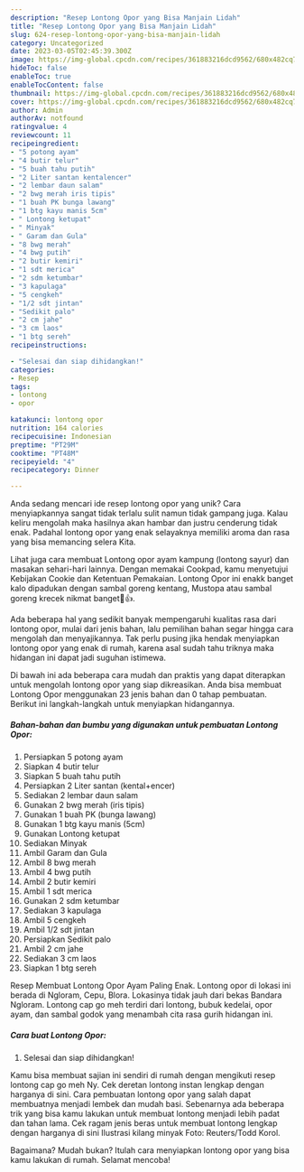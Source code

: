 ```yaml
---
description: "Resep Lontong Opor yang Bisa Manjain Lidah"
title: "Resep Lontong Opor yang Bisa Manjain Lidah"
slug: 624-resep-lontong-opor-yang-bisa-manjain-lidah
category: Uncategorized
date: 2023-03-05T02:45:39.300Z
image: https://img-global.cpcdn.com/recipes/361883216dcd9562/680x482cq70/lontong-opor-foto-resep-utama.jpg
hideToc: false
enableToc: true
enableTocContent: false
thumbnail: https://img-global.cpcdn.com/recipes/361883216dcd9562/680x482cq70/lontong-opor-foto-resep-utama.jpg
cover: https://img-global.cpcdn.com/recipes/361883216dcd9562/680x482cq70/lontong-opor-foto-resep-utama.jpg
author: Admin
authorAv: notfound
ratingvalue: 4
reviewcount: 11
recipeingredient:
- "5 potong ayam"
- "4 butir telur"
- "5 buah tahu putih"
- "2 Liter santan kentalencer"
- "2 lembar daun salam"
- "2 bwg merah iris tipis"
- "1 buah PK bunga lawang"
- "1 btg kayu manis 5cm"
- " Lontong ketupat"
- " Minyak"
- " Garam dan Gula"
- "8 bwg merah"
- "4 bwg putih"
- "2 butir kemiri"
- "1 sdt merica"
- "2 sdm ketumbar"
- "3 kapulaga"
- "5 cengkeh"
- "1/2 sdt jintan"
- "Sedikit palo"
- "2 cm jahe"
- "3 cm laos"
- "1 btg sereh"
recipeinstructions:

- "Selesai dan siap dihidangkan!"
categories:
- Resep
tags:
- lontong
- opor

katakunci: lontong opor 
nutrition: 164 calories
recipecuisine: Indonesian
preptime: "PT29M"
cooktime: "PT48M"
recipeyield: "4"
recipecategory: Dinner

---
```





Anda sedang mencari ide resep lontong opor yang unik? Cara menyiapkannya sangat tidak terlalu sulit namun tidak gampang juga. Kalau keliru mengolah maka hasilnya akan hambar dan justru cenderung tidak enak. Padahal lontong opor yang enak selayaknya memiliki aroma dan rasa yang bisa memancing selera Kita.





Lihat juga cara membuat Lontong opor ayam kampung (lontong sayur) dan masakan sehari-hari lainnya. Dengan memakai Cookpad, kamu menyetujui Kebijakan Cookie dan Ketentuan Pemakaian. Lontong Opor ini enakk banget kalo dipadukan dengan sambal goreng kentang, Mustopa atau sambal goreng krecek nikmat banget🤤👍.

Ada beberapa hal yang sedikit banyak mempengaruhi kualitas rasa dari lontong opor, mulai dari jenis bahan, lalu pemilihan bahan segar hingga cara mengolah dan menyajikannya. Tak perlu pusing jika hendak menyiapkan lontong opor yang enak di rumah, karena asal sudah tahu triknya maka hidangan ini dapat jadi suguhan istimewa.






Di bawah ini ada beberapa cara mudah dan praktis yang dapat diterapkan untuk mengolah lontong opor yang siap dikreasikan. Anda bisa membuat Lontong Opor menggunakan 23 jenis bahan dan 0 tahap pembuatan. Berikut ini langkah-langkah untuk menyiapkan hidangannya.

<!--inarticleads1-->

##### Bahan-bahan dan bumbu yang digunakan untuk pembuatan Lontong Opor:

1. Persiapkan 5 potong ayam
1. Siapkan 4 butir telur
1. Siapkan 5 buah tahu putih
1. Persiapkan 2 Liter santan (kental+encer)
1. Sediakan 2 lembar daun salam
1. Gunakan 2 bwg merah (iris tipis)
1. Gunakan 1 buah PK (bunga lawang)
1. Gunakan 1 btg kayu manis (5cm)
1. Gunakan  Lontong ketupat
1. Sediakan  Minyak
1. Ambil  Garam dan Gula
1. Ambil 8 bwg merah
1. Ambil 4 bwg putih
1. Ambil 2 butir kemiri
1. Ambil 1 sdt merica
1. Gunakan 2 sdm ketumbar
1. Sediakan 3 kapulaga
1. Ambil 5 cengkeh
1. Ambil 1/2 sdt jintan
1. Persiapkan Sedikit palo
1. Ambil 2 cm jahe
1. Sediakan 3 cm laos
1. Siapkan 1 btg sereh


Resep Membuat Lontong Opor Ayam Paling Enak. Lontong opor di lokasi ini berada di Ngloram, Cepu, Blora. Lokasinya tidak jauh dari bekas Bandara Ngloram. Lontong cap go meh terdiri dari lontong, bubuk kedelai, opor ayam, dan sambal godok yang menambah cita rasa gurih hidangan ini. 

<!--inarticleads2-->

##### Cara buat Lontong Opor:


1. Selesai dan siap dihidangkan!

Kamu bisa membuat sajian ini sendiri di rumah dengan mengikuti resep lontong cap go meh Ny. Cek deretan lontong instan lengkap dengan harganya di sini. Cara pembuatan lontong opor yang salah dapat membuatnya menjadi lembek dan mudah basi. Sebenarnya ada beberapa trik yang bisa kamu lakukan untuk membuat lontong menjadi lebih padat dan tahan lama. Cek ragam jenis beras untuk membuat lontong lengkap dengan harganya di sini Ilustrasi kilang minyak Foto: Reuters/Todd Korol. 

Bagaimana? Mudah bukan? Itulah cara menyiapkan lontong opor yang bisa kamu lakukan di rumah. Selamat mencoba!
